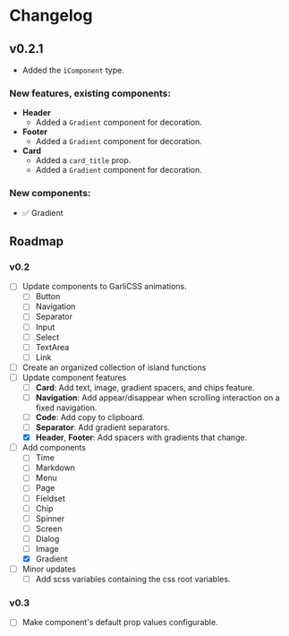 # Changelog

## v0.2.1

- Added the `ìComponent` type.

### New features, existing components:
  - **Header**
    - Added a `Gradient` component for decoration.
  - **Footer**
    - Added a `Gradient` component for decoration.
  - **Card**
    - Added a `card_title` prop.
    - Added a `Gradient` component for decoration.

### New components:
  - ✅ Gradient

## Roadmap

### v0.2

  - [ ] Update components to GarliCSS animations.
    - [ ] Button
    - [ ] Navigation
    - [ ] Separator
    - [ ] Input
    - [ ] Select
    - [ ] TextArea
    - [ ] Link
  - [ ] Create an organized collection of island functions
  - [ ] Update component features
    - [ ] **Card**: Add text, image, gradient spacers, and chips feature.
    - [ ] **Navigation**: Add appear/disappear when scrolling interaction on a fixed navigation.
    - [ ] **Code**: Add copy to clipboard.
    - [ ] **Separator**: Add gradient separators.
    - [x] **Header**, **Footer**: Add spacers with gradients that change.
  - [ ] Add components
    - [ ] Time
    - [ ] Markdown
    - [ ] Menu
    - [ ] Page
    - [ ] Fieldset
    - [ ] Chip
    - [ ] Spinner
    - [ ] Screen
    - [ ] Dialog
    - [ ] Image
    - [x] Gradient
  - [ ] Minor updates
    - [ ] Add scss variables containing the css root variables.

### v0.3

  - [ ] Make component's default prop values configurable.

